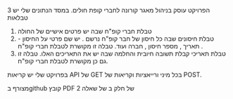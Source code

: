 הפרויקט עוסק בניהול מאגר קורונה לחברי קופת חולים.
במסד הנתונים שלי יש 3 טבלאות
1. טבלת חברי קופ"ח שבה יש פרטים אישיים של החולה
2. טבלת חיסונים שבה כל חיסון של חבר קופ"ח נרשם . יש שם פרטי על החיסון - תאריך , מספר חיסון , חברה ועוד. 
טבלה זו מקושרת לטבלת חברי קופ"ח .
3. טבלת תאריכי קבלת תשובה חיובית והחלמה שבה יש את התאריכים האלו.
טבלה זו גם כן מקושרת לטבלת חברי קופ"ח.

בפרויקט שלי יש קריאות API של GET בכל מיני ורייאציות 
וקריאות של POST.

מצורף בgithub קובץ PDF של חלק ב של שאלה 2